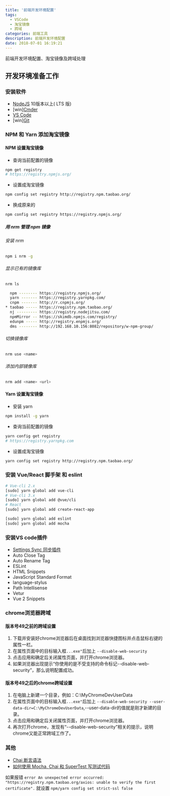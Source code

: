 ```yaml
---
title: '前端开发环境配置'
tags: 
  - VSCode
  - 淘宝镜像
  - 跨域
categories: 前端工具
description: 前端开发环境配置
date: 2018-07-01 16:19:21
---
```


前端开发环境配置、淘宝镜像及跨域处理

<!-- more -->
<!-- markdownlint-disable MD041 MD002-->

## 开发环境准备工作

### 安装软件

- [NodeJS](https://nodejs.org/en/) 10版本以上( LTS 版)
- [win][Cmder](http://cmder.net)
- [VS Code](https://code.visualstudio.com)
- [win][Git](https://github.com/waylau/git-for-win)

### NPM 和 Yarn 添加淘宝镜像

#### NPM 设置淘宝镜像

- 查询当前配置的镜像

```bash
npm get registry
# https://registry.npmjs.org/
```

- 设置成淘宝镜像

```bash
npm config set registry http://registry.npm.taobao.org/
```

- 换成原来的

```bash
npm config set registry https://registry.npmjs.org/
```

##### 用 nrm 管理 npm 镜像

###### 安装 nrm

```bash
npm i nrm -g
```

###### 显示已有的镜像库

```bash
nrm ls
```

```bash
  npm -------- https://registry.npmjs.org/
  yarn ------- https://registry.yarnpkg.com/
  cnpm ------- http://r.cnpmjs.org/
* taobao ----- https://registry.npm.taobao.org/
  nj --------- https://registry.nodejitsu.com/
  npmMirror -- https://skimdb.npmjs.com/registry/
  edunpm ----- http://registry.enpmjs.org/
  dms -------- http://192.168.10.156:8082/repository/w-npm-group/
```

###### 切换镜像库

```bash
nrm use <name>
```

###### 添加内部镜像库

```bash
nrm add <name> <url>
```

#### Yarn 设置淘宝镜像

- 安装 yarn

```bash
npm install -g yarn
```

- 查询当前配置的镜像

```bash
yarn config get registry
# https://registry.yarnpkg.com
```

- 设置成淘宝镜像

```bash
yarn config set registry http://registry.npm.taobao.org/
```

### 安装 Vue/React 脚手架 和 eslint

```bash
# Vue-cli 2.x
[sudo] yarn global add vue-cli
# Vue-cli 3.x
[sudo] yarn global add @vue/cli
# React
[sudo] yarn global add create-react-app

[sudo] yarn global add eslint
[sudo] yarn global add mocha
```

### 安装VS code插件

- [Settings Sync 同步插件](https://www.cnblogs.com/kenz520/p/7416836.html)
- Auto Close Tag
- Auto Rename Tag
- ESLint
- HTML Snippets
- JavaScript Standard Format
- language-stylus
- Path Intellisense
- Vetur
- Vue 2 Snippets

### chrome浏览器跨域

#### 版本号49之前的跨域设置

1. 下载并安装好chrome浏览器后在桌面找到浏览器快捷图标并点击鼠标右键的属性一栏。
2. 在属性页面中的目标输入框`...exe"`后加上 `--disable-web-security`
3. 点击应用和确定后关闭属性页面，并打开chrome浏览器。
4. 如果浏览器出现提示“你使用的是不受支持的命令标记--disable-web-security”，那么说明配置成功。

#### 版本号49之后的chrome跨域设置

1. 在电脑上新建一个目录，例如：C:\MyChromeDevUserData
2. 在属性页面中的目标输入框`...exe"`后加上 `--disable-web-security --user-data-dir=C:\MyChromeDevUserData`,--user-data-dir的值就是刚才新建的目录。
3. 点击应用和确定后关闭属性页面，并打开chrome浏览器。
4. 再次打开chrome，发现有“--disable-web-security”相关的提示，说明chrome又能正常跨域工作了。

### 其他

- [Chai 断言语法](https://www.jianshu.com/p/f200a75a15d2)
- [如何使用 Mocha, Chai 和 SuperTest 写测试代码](https://log.zvz.im/2016/06/07/Make-your-Nodejs-API-robust/)

如果报错 `error An unexpected error occurred: "https://registry.npm.taobao.org/axios: unable to verify the first certificate".`
就设置 `npm/yarn config set strict-ssl false`
